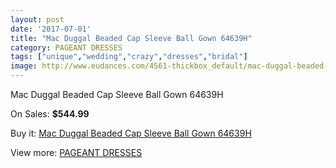 ```yaml
---
layout: post
date: '2017-07-01'
title: "Mac Duggal Beaded Cap Sleeve Ball Gown 64639H"
category: PAGEANT DRESSES
tags: ["unique","wedding","crazy","dresses","bridal"]
image: http://www.eudances.com/4561-thickbox_default/mac-duggal-beaded-cap-sleeve-ball-gown-64639h.jpg
---
```

Mac Duggal Beaded Cap Sleeve Ball Gown 64639H

On Sales: **$544.99**
<a href="https://www.eudances.com/en/pageant-dresses/1527-mac-duggal-beaded-cap-sleeve-ball-gown-64639h.html"><amp-img layout="responsive" width="600" height="600" src="//www.eudances.com/4561-thickbox_default/mac-duggal-beaded-cap-sleeve-ball-gown-64639h.jpg" alt="Mac Duggal Beaded Cap Sleeve Ball Gown 64639H 0" /></a>
<a href="https://www.eudances.com/en/pageant-dresses/1527-mac-duggal-beaded-cap-sleeve-ball-gown-64639h.html"><amp-img layout="responsive" width="600" height="600" src="//www.eudances.com/4563-thickbox_default/mac-duggal-beaded-cap-sleeve-ball-gown-64639h.jpg" alt="Mac Duggal Beaded Cap Sleeve Ball Gown 64639H 1" /></a>
<a href="https://www.eudances.com/en/pageant-dresses/1527-mac-duggal-beaded-cap-sleeve-ball-gown-64639h.html"><amp-img layout="responsive" width="600" height="600" src="//www.eudances.com/4562-thickbox_default/mac-duggal-beaded-cap-sleeve-ball-gown-64639h.jpg" alt="Mac Duggal Beaded Cap Sleeve Ball Gown 64639H 2" /></a>

Buy it: [Mac Duggal Beaded Cap Sleeve Ball Gown 64639H](https://www.eudances.com/en/pageant-dresses/1527-mac-duggal-beaded-cap-sleeve-ball-gown-64639h.html "Mac Duggal Beaded Cap Sleeve Ball Gown 64639H")

View more: [PAGEANT DRESSES](https://www.eudances.com/en/16-pageant-dresses "PAGEANT DRESSES")